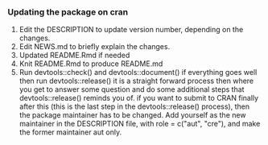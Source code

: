 
### Updating the package on cran

1. Edit the DESCRIPTION to update version number, depending on the changes.
2. Edit NEWS.md to briefly explain the changes.
3. Updated README.Rmd if needed
4. Knit README.Rmd to produce README.md
5. Run devtools::check() and devtools::document()
if everything goes well then run
devtools::release()
it is a straight forward process then where you get to answer some question and do some additional steps that devtools::release() reminds you of.
if you want to submit to CRAN finally after this (this is the last step in the devtools::release() process), then the package maintainer has to be changed.
Add yourself as the new maintainer in the DESCRIPTION file, with role = c("aut", "cre"), and make the former maintainer aut only.